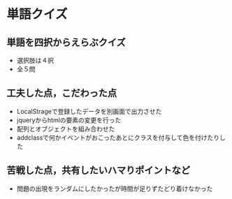# 単語クイズ

## 単語を四択からえらぶクイズ

- 選択肢は４択
- 全５問

## 工夫した点，こだわった点

- LocalStrageで登録したデータを別画面で出力させた
- jqueryからhtmlの要素の変更を行った
- 配列とオブジェクトを組み合わせた
- addclassで何かイベントがおこったあとにクラスを付与して色を付けたりした

## 苦戦した点，共有したいハマりポイントなど

- 問題の出現をランダムにしたかったが時間が足りずたどり着けなかった